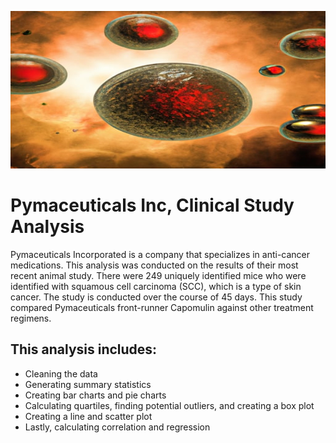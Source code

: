 ![Banner](anticancer.jpg)

# Pymaceuticals Inc, Clinical Study Analysis
Pymaceuticals Incorporated is a company that specializes in anti-cancer medications.  This analysis was conducted on the results of their most recent animal study.  There were 249 uniquely identified mice who were identified with squamous cell carcinoma (SCC), which is a type of skin cancer.  The study is conducted over the course of 45 days.  This study compared Pymaceuticals front-runner Capomulin against other treatment regimens.

## This analysis includes:
* Cleaning the data
* Generating summary statistics
* Creating bar charts and pie charts
* Calculating quartiles, finding potential outliers, and creating a box plot
* Creating a line and scatter plot
* Lastly, calculating correlation and regression 